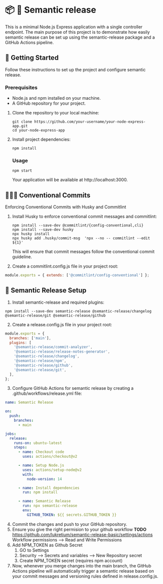 # 📦 🚀 Semantic release
This is a minimal Node.js Express application with a single controller endpoint. The main purpose of this project is to demonstrate how easily semantic release can be set up using the semantic-release package and a GitHub Actions pipeline.

## 🛫 Getting Started
Follow these instructions to set up the project and configure semantic release.

### Prerequisites

- Node.js and npm installed on your machine.
- A GitHub repository for your project.


1. Clone the repository to your local machine:

   ```shell
   git clone https://github.com/your-username/your-node-express-app.git
   cd your-node-express-app
   ````
2. Install project dependencies:
    ```shell 
    npm install
    ```
    ### Usage
    ```shell 
    npm start
    ```
    Your application will be available at http://localhost:3000.

## 👨🏼‍⚖️ Conventional Commits
Enforcing Conventional Commits with Husky and Commitlint
1. Install Husky to enforce conventional commit messages and commitlint:
    ```shell
    npm install --save-dev @commitlint/{config-conventional,cli}
    npm install --save-dev husky
    npx husky install
    npx husky add .husky/commit-msg  'npx --no -- commitlint --edit ${1}'
    ``````
    This will ensure that commit messages follow the conventional commit guideline.

2. Create a commitlint.config.js file in your project root:
```javascript
module.exports = { extends: ['@commitlint/config-conventional'] };
``````

## 📓 Semantic Release Setup
1. Install semantic-release and required plugins:
````shell
npm install --save-dev semantic-release @semantic-release/changelog @semantic-release/git @semantic-release/github

````
2. Create a release.config.js file in your project root:
```javascript
module.exports = {
  branches: ['main'],
  plugins: [
    '@semantic-release/commit-analyzer',
    '@semantic-release/release-notes-generator',
    '@semantic-release/changelog',
    '@semantic-release/npm',
    '@semantic-release/github',
    '@semantic-release/git',
  ],
};
``````


3. Configure GitHub Actions for semantic release by creating a .github/workflows/release.yml file:
```yaml
name: Semantic Release

on:
  push:
    branches:
      - main

jobs:
  release:
    runs-on: ubuntu-latest
    steps:
      - name: Checkout code
        uses: actions/checkout@v2

      - name: Setup Node.js
        uses: actions/setup-node@v2
        with:
          node-version: 14

      - name: Install dependencies
        run: npm install

      - name: Semantic Release
        run: npx semantic-release
        env:
          GITHUB_TOKEN: ${{ secrets.GITHUB_TOKEN }}

``````

4. Commit the changes and push to your GitHub repository.
5. Ensure you give the right permision to your github workflow **TODO**
  https://github.com/lukretium/semantic-release-basic/settings/actions
  Workflow permissions
  --> Read and Write Permissions  
6. Add NPM_TOKEN as Github Secret
   1. GO to Settings
   2. Security --> Secrets and variables --> New Repository secret
   3. Create NPM_TOKEN secret (requires npm account)
7. Now, whenever you merge changes into the main branch, the GitHub Actions pipeline will automatically trigger a semantic release based on your commit messages and versioning rules defined in release.config.js.

